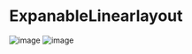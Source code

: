 # ExpanableLinearlayout

![image](https://github.com/skylineTan/ExpanableLinearlayout/tree/master/images/img1.png)
![image](https://github.com/skylineTan/ExpanableLinearlayout/tree/master/images/img2.png)
